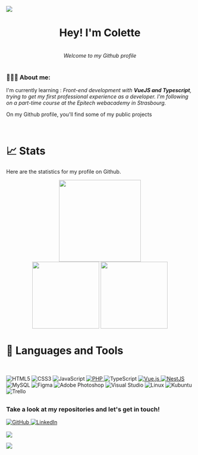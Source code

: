 ![](https://github.com/halfrost/halfrost/blob/master/icons/header_.png)
<br/>
<div align="center"><b><h1> Hey! I'm Colette </h1></b></div><br>
<div align="center"><i> Welcome to my Github profile </i></div><br>

<div align="left">
  <h3 >👨🏽‍💻 About me:</h3>
  <p>I'm currently learning : <i>Front-end development with <b>VueJS and Typescript</b>, trying to get my first professional experience as a developer.
    I'm following on a part-time course at the Epitech webacademy in Strasbourg.</i></p>
  <p>On my Github profile, you'll find some of my public projects<p>
 </div><br>

  
# **📈 Stats**
Here are the statistics for my profile on Github.

<div align="center">
    <picture>
        <img src="https://streak-stats.demolab.com?user=leily67&hide_border=true&background=00000000&theme=radical" height="220px"/>
    </picture>
</div>

<div align="center">
    <picture>
        <img src="https://github-readme-stats.vercel.app/api?username=leily67&show_icons=true&count_private=true&custom_title=Leily's%20GitHub%20Stats&hide_border=true&theme=radical&bg_color=00000000&hide=issues" height="180px"/>
    </picture>
    <picture>
        <img src="https://github-readme-stats.vercel.app/api/top-langs/?username=leily67&layout=compact&hide_border=true&langs_count=10&exclude_repo=TIMEG&theme=radical&bg_color=00000000" height="180px"/>
    </picture>
</div>

# **🏅 Languages and Tools**
<br>

![HTML5](https://img.shields.io/badge/html5-%23E34F26.svg?style=for-the-badge&logo=html5&logoColor=white)
![CSS3](https://img.shields.io/badge/css3-%231572B6.svg?style=for-the-badge&logo=css3&logoColor=white)
![JavaScript](https://img.shields.io/badge/javascript-%23323330.svg?style=for-the-badge&logo=javascript&logoColor=%23F7DF1E)
<a href= "https://www.php.net/"> ![PHP](https://img.shields.io/badge/php-%23777BB4.svg?style=for-the-badge&logo=php&logoColor=white) </a>
![TypeScript](https://img.shields.io/badge/typescript-%23007ACC.svg?style=for-the-badge&logo=typescript&logoColor=white)
<a href= "https://vuejs.org/"> ![Vue.js](https://img.shields.io/badge/vuejs-%2335495e.svg?style=for-the-badge&logo=vuedotjs&logoColor=%234FC08D) </a>
<a href= "https://nestjs.com/"> ![NestJS](https://img.shields.io/badge/nestjs-%23E0234E.svg?style=for-the-badge&logo=nestjs&logoColor=white) </a>
![MySQL](https://img.shields.io/badge/mysql-%2300f.svg?style=for-the-badge&logo=mysql&logoColor=white)
![Figma](https://img.shields.io/badge/figma-%23F24E1E.svg?style=for-the-badge&logo=figma&logoColor=white)
![Adobe Photoshop](https://img.shields.io/badge/adobe%20photoshop-%2331A8FF.svg?style=for-the-badge&logo=adobe%20photoshop&logoColor=white)
![Visual Studio](https://img.shields.io/badge/Visual%20Studio-5C2D91.svg?style=for-the-badge&logo=visual-studio&logoColor=white)
![Linux](https://img.shields.io/badge/Linux-FCC624?style=for-the-badge&logo=linux&logoColor=black)
![Kubuntu](https://img.shields.io/badge/-KUbuntu-%230079C1?style=for-the-badge&logo=kubuntu&logoColor=white)
![Trello](https://img.shields.io/badge/Trello-%23026AA7.svg?style=for-the-badge&logo=Trello&logoColor=white)

##
<h3 align="left">Take a look at my repositories and let's get in touch!</h3>

<a href= "https://github.com/Leily67?tab=repositories"> ![GitHub](https://img.shields.io/badge/github-%23121011.svg?style=for-the-badge&logo=github&logoColor=white) </a>
<a href= "https://www.linkedin.com/in/colette-oswald/"> ![LinkedIn](https://img.shields.io/badge/linkedin-%230077B5.svg?style=for-the-badge&logo=linkedin&logoColor=white) </a> <br/>
<br/>
![](https://komarev.com/ghpvc/?username=leily67&style=flat-square)

![](https://raw.githubusercontent.com/trinib/trinib/82213791fa9ff58d3ca768ddd6de2489ec23ffca/images/footer.svg)
